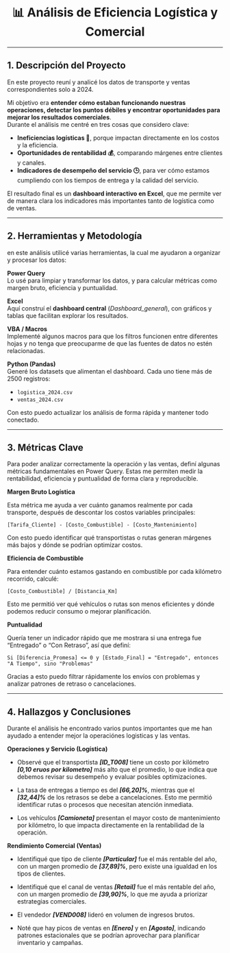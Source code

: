 <h1 align="center">📊 Análisis de Eficiencia Logística y Comercial </h1>

---

## 1. Descripción del Proyecto 

En este proyecto reuní y analicé los datos de transporte y ventas correspondientes solo a 2024.  

Mi objetivo era **entender cómo estaban funcionando nuestras operaciones, detectar los puntos débiles y encontrar oportunidades para mejorar los resultados comerciales**.  
Durante el análisis me centré en tres cosas que considero clave:  

- **Ineficiencias logísticas 🚚**, porque impactan directamente en los costos y la eficiencia.  
- **Oportunidades de rentabilidad 💰**, comparando márgenes entre clientes y canales.  
- **Indicadores de desempeño del servicio 🕒**, para ver cómo estamos cumpliendo con los tiempos de entrega y la calidad del servicio.

El resultado final es un **dashboard interactivo en Excel**, que me permite ver de manera clara los indicadores más importantes tanto de logística como de ventas.

---

## 2. Herramientas y Metodología

en este análisis utilicé varias herramientas, la cual me ayudaron a organizar y procesar los datos:

**Power Query**  
Lo usé para limpiar y transformar los datos, y para calcular métricas como margen bruto, eficiencia y puntualidad.

**Excel**  
Aquí construí el **dashboard central** (*Dashboard_general*), con gráficos y tablas que facilitan explorar los resultados.

**VBA / Macros**  
Implementé algunos macros para que los filtros funcionen entre diferentes hojas y no tenga que preocuparme de que las fuentes de datos no estén relacionadas.

**Python (Pandas)**  
Generé los datasets que alimentan el dashboard. Cada uno tiene más de 2500 registros:  
- `logistica_2024.csv`  
- `ventas_2024.csv`  

Con esto puedo actualizar los análisis de forma rápida y mantener todo conectado.

---

## 3. Métricas Clave

Para poder analizar correctamente la operación y las ventas, definí algunas métricas fundamentales en Power Query. Estas me permiten medir la rentabilidad, eficiencia y puntualidad de forma clara y reproducible.

**Margen Bruto Logística**  

  Esta métrica me ayuda a ver cuánto ganamos realmente por cada transporte, después de descontar los costos variables principales:
```powerquery
[Tarifa_Cliente] - [Costo_Combustible] - [Costo_Mantenimiento]
```
  Con esto puedo identificar qué transportistas o rutas generan márgenes más bajos y dónde se podrían optimizar costos.

**Eficiencia de Combustible**

  Para entender cuánto estamos gastando en combustible por cada kilómetro recorrido, calculé:
```powerquery
[Costo_Combustible] / [Distancia_Km]
```
  Esto me permitió ver qué vehículos o rutas son menos eficientes y dónde podemos reducir consumo o mejorar planificación.

**Puntualidad**

Quería tener un indicador rápido que me mostrara si una entrega fue “Entregado” o “Con Retraso”, así que definí:

```powerquery
Si [Diferencia_Promesa] <= 0 y [Estado_Final] = "Entregado", entonces "A Tiempo", sino "Problemas"
```

Gracias a esto puedo filtrar rápidamente los envíos con problemas y analizar patrones de retraso o cancelaciones.

---

## 4. Hallazgos y Conclusiones

Durante el análisis he encontrado varios puntos importantes que me han ayudado a entender mejor la operaciónes logisticas y las ventas.

**Operaciones y Servicio (Logística)**

- Observé que el transportista ***[ID_T008]*** tiene un costo por kilómetro ***[0,10 eruos por kilometro]*** más alto que el promedio, lo que indica que debemos revisar su desempeño y evaluar posibles optimizaciones.

- La tasa de entregas a tiempo es del ***[66,20]%***, mientras que el ***[32,44]%*** de los retrasos se debe a cancelaciones. Esto me permitió identificar rutas o procesos que necesitan atención inmediata.

- Los vehículos ***[Camioneta]*** presentan el mayor costo de mantenimiento por kilómetro, lo que impacta directamente en la rentabilidad de la operación.

**Rendimiento Comercial (Ventas)**

- Identifiqué que tipo de cliente ***[Particular]*** fue el más rentable del año, con un margen promedio de ***[37,89]%***, pero existe una igualdad en los tipos de clientes.

- Identifiqué que el canal de ventas ***[Retail]*** fue el más rentable del año, con un margen promedio de ***[39,90]%***, lo que me ayuda a priorizar estrategias comerciales.

- El vendedor ***[VEND008]*** lideró en volumen de ingresos brutos.

- Noté que hay picos de ventas en ***[Enero]*** y en ***[Agosto]***, indicando patrones estacionales que se podrían aprovechar para planificar inventario y campañas.














